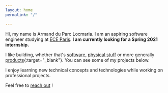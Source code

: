 ```yaml
---
layout: home
permalink: "/"

---
```

Hi, my name is Armand du Parc Locmaria. I am an aspiring software engineer studying at [ECE Paris](https://www.ece.fr/ecole-ingenieur/). **I am currently looking for a Spring 2021 internship.**

I like building, whether that's [software](/projects/cng-mods), [physical stuff](/projects/jewelry-making.html) or more generally [products](https://www.producthunt.com/posts/draft-2faab89a-3e8d-4d42-ada3-73d69511104f){:target="_blank"}. You can see some of my projects below.

I enjoy learning new technical concepts and technologies while working on professional projects.

Feel free to [reach out](/contact) !